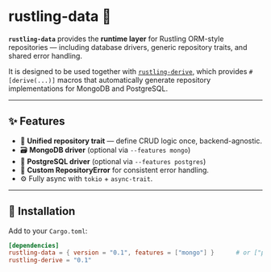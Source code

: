 # rustling-data 🦀

**`rustling-data`** provides the **runtime layer** for Rustling ORM-style repositories —
including database drivers, generic repository traits, and shared error handling.

It is designed to be used together with [`rustling-derive`](https://crates.io/crates/rustling-derive),
which provides `#[derive(...)]` macros that automatically generate repository implementations
for MongoDB and PostgreSQL.

---

## ✨ Features

- 🧩 **Unified repository trait** — define CRUD logic once, backend-agnostic.
- 🗃️ **MongoDB driver** (optional via `--features mongo`)
- 🐘 **PostgreSQL driver** (optional via `--features postgres`)
- 🎯 **Custom RepositoryError** for consistent error handling.
- ⚙️ Fully async with `tokio` + `async-trait`.

---

## 🧱 Installation

Add to your `Cargo.toml`:

```toml
[dependencies]
rustling-data = { version = "0.1", features = ["mongo"] }      # or ["postgres"]
rustling-derive = "0.1"
